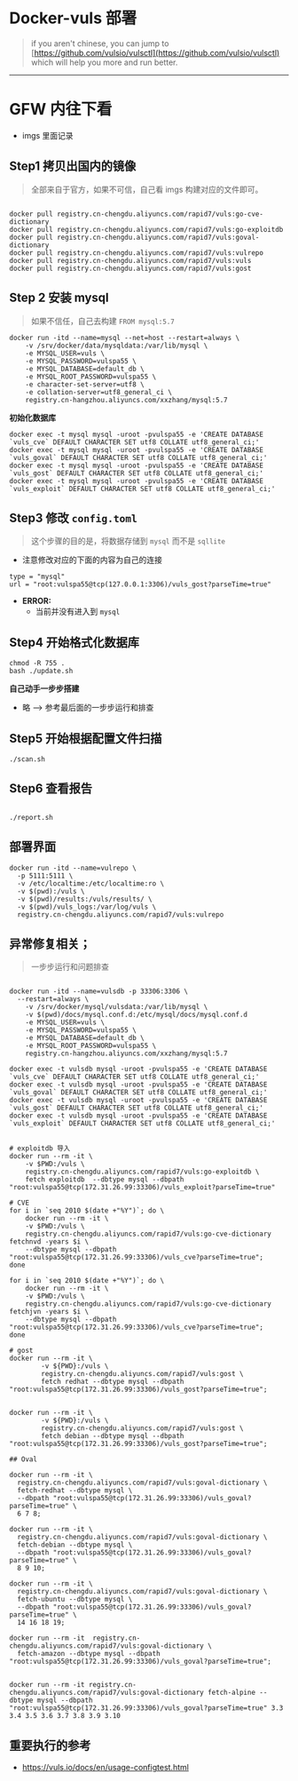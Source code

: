 # Docker-vuls 部署

> if you aren't chinese, you can jump to
> [https://github.com/vulsio/vulsctl](https://github.com/vulsio/vulsctl)
> which will help you more and run better.

--------------------------------------------------------

# GFW 内往下看
- imgs 里面记录 

## Step1 拷贝出国内的镜像
> 全部来自于官方，如果不可信，自己看 imgs 构建对应的文件即可。

```shell script

docker pull registry.cn-chengdu.aliyuncs.com/rapid7/vuls:go-cve-dictionary 
docker pull registry.cn-chengdu.aliyuncs.com/rapid7/vuls:go-exploitdb
docker pull registry.cn-chengdu.aliyuncs.com/rapid7/vuls:goval-dictionary
docker pull registry.cn-chengdu.aliyuncs.com/rapid7/vuls:vulrepo  
docker pull registry.cn-chengdu.aliyuncs.com/rapid7/vuls:vuls  
docker pull registry.cn-chengdu.aliyuncs.com/rapid7/vuls:gost   

```

## Step 2 安装 mysql 
> 如果不信任，自己去构建 `FROM mysql:5.7`
```shell script
docker run -itd --name=mysql --net=host --restart=always \
    -v /srv/docker/data/mysqldata:/var/lib/mysql \
    -e MYSQL_USER=vuls \
    -e MYSQL_PASSWORD=vulspa55 \
    -e MYSQL_DATABASE=default_db \
    -e MYSQL_ROOT_PASSWORD=vulspa55 \
    -e character-set-server=utf8 \
    -e collation-server=utf8_general_ci \
    registry.cn-hangzhou.aliyuncs.com/xxzhang/mysql:5.7 
```
**初始化数据库**

```shell script
docker exec -t mysql mysql -uroot -pvulspa55 -e 'CREATE DATABASE `vuls_cve` DEFAULT CHARACTER SET utf8 COLLATE utf8_general_ci;'
docker exec -t mysql mysql -uroot -pvulspa55 -e 'CREATE DATABASE `vuls_goval` DEFAULT CHARACTER SET utf8 COLLATE utf8_general_ci;'
docker exec -t mysql mysql -uroot -pvulspa55 -e 'CREATE DATABASE `vuls_gost` DEFAULT CHARACTER SET utf8 COLLATE utf8_general_ci;'
docker exec -t mysql mysql -uroot -pvulspa55 -e 'CREATE DATABASE `vuls_exploit` DEFAULT CHARACTER SET utf8 COLLATE utf8_general_ci;'
```

## Step3 修改 `config.toml`
> 这个步骤的目的是，将数据存储到 `mysql` 而不是 `sqllite` 
- 注意修改对应的下面的内容为自己的连接

```
type = "mysql"
url = "root:vulspa55@tcp(127.0.0.1:3306)/vuls_gost?parseTime=true"
```
- **ERROR:**
  - 当前并没有进入到 `mysql` 

## Step4 开始格式化数据库
```shell script
chmod -R 755 . 
bash ./update.sh 

```

**自己动手一步步搭建** 
- 略 --> 参考最后面的一步步运行和排查


## Step5 开始根据配置文件扫描
```shell script
./scan.sh 

```

## Step6 查看报告
```shell script

./report.sh 
```

## 部署界面
```shell script
docker run -itd --name=vulrepo \
  -p 5111:5111 \
  -v /etc/localtime:/etc/localtime:ro \
  -v $(pwd):/vuls \
  -v $(pwd)/results:/vuls/results/ \
  -v $(pwd)/vuls_logs:/var/log/vuls \
  registry.cn-chengdu.aliyuncs.com/rapid7/vuls:vulrepo  

```



## 异常修复相关；
> 一步步运行和问题排查
```shell script

docker run -itd --name=vulsdb -p 33306:3306 \
  --restart=always \
    -v /srv/docker/mysql/vulsdata:/var/lib/mysql \
    -v $(pwd)/docs/mysql.conf.d:/etc/mysql/docs/mysql.conf.d
    -e MYSQL_USER=vuls \
    -e MYSQL_PASSWORD=vulspa55 \
    -e MYSQL_DATABASE=default_db \
    -e MYSQL_ROOT_PASSWORD=vulspa55 \
    registry.cn-hangzhou.aliyuncs.com/xxzhang/mysql:5.7 
    
docker exec -t vulsdb mysql -uroot -pvulspa55 -e 'CREATE DATABASE `vuls_cve` DEFAULT CHARACTER SET utf8 COLLATE utf8_general_ci;'
docker exec -t vulsdb mysql -uroot -pvulspa55 -e 'CREATE DATABASE `vuls_goval` DEFAULT CHARACTER SET utf8 COLLATE utf8_general_ci;'
docker exec -t vulsdb mysql -uroot -pvulspa55 -e 'CREATE DATABASE `vuls_gost` DEFAULT CHARACTER SET utf8 COLLATE utf8_general_ci;'
docker exec -t vulsdb mysql -uroot -pvulspa55 -e 'CREATE DATABASE `vuls_exploit` DEFAULT CHARACTER SET utf8 COLLATE utf8_general_ci;'


# exploitdb 导入
docker run --rm -it \
    -v $PWD:/vuls \
    registry.cn-chengdu.aliyuncs.com/rapid7/vuls:go-exploitdb \
    fetch exploitdb  --dbtype mysql --dbpath "root:vulspa55@tcp(172.31.26.99:33306)/vuls_exploit?parseTime=true"

# CVE 
for i in `seq 2010 $(date +"%Y")`; do \
    docker run --rm -it \
    -v $PWD:/vuls \
    registry.cn-chengdu.aliyuncs.com/rapid7/vuls:go-cve-dictionary fetchnvd -years $i \
    --dbtype mysql --dbpath "root:vulspa55@tcp(172.31.26.99:33306)/vuls_cve?parseTime=true"; 
done

for i in `seq 2010 $(date +"%Y")`; do \
    docker run --rm -it \
    -v $PWD:/vuls \
    registry.cn-chengdu.aliyuncs.com/rapid7/vuls:go-cve-dictionary fetchjvn -years $i \
    --dbtype mysql --dbpath "root:vulspa55@tcp(172.31.26.99:33306)/vuls_cve?parseTime=true";
done

# gost
docker run --rm -it \
		-v ${PWD}:/vuls \
		registry.cn-chengdu.aliyuncs.com/rapid7/vuls:gost \
		fetch redhat --dbtype mysql --dbpath "root:vulspa55@tcp(172.31.26.99:33306)/vuls_gost?parseTime=true";
		
		
docker run --rm -it \
		-v ${PWD}:/vuls \
		registry.cn-chengdu.aliyuncs.com/rapid7/vuls:gost \
		fetch debian --dbtype mysql --dbpath "root:vulspa55@tcp(172.31.26.99:33306)/vuls_gost?parseTime=true";
			
## Oval

docker run --rm -it \
  registry.cn-chengdu.aliyuncs.com/rapid7/vuls:goval-dictionary \
  fetch-redhat --dbtype mysql \
  --dbpath "root:vulspa55@tcp(172.31.26.99:33306)/vuls_goval?parseTime=true" \
  6 7 8;		

docker run --rm -it \
  registry.cn-chengdu.aliyuncs.com/rapid7/vuls:goval-dictionary \
  fetch-debian --dbtype mysql \
  --dbpath "root:vulspa55@tcp(172.31.26.99:33306)/vuls_goval?parseTime=true" \
  8 9 10;	

docker run --rm -it \
  registry.cn-chengdu.aliyuncs.com/rapid7/vuls:goval-dictionary \
  fetch-ubuntu --dbtype mysql \
  --dbpath "root:vulspa55@tcp(172.31.26.99:33306)/vuls_goval?parseTime=true" \
  14 16 18 19;	

docker run --rm -it  registry.cn-chengdu.aliyuncs.com/rapid7/vuls:goval-dictionary \
  fetch-amazon --dbtype mysql --dbpath "root:vulspa55@tcp(172.31.26.99:33306)/vuls_goval?parseTime=true";


docker run --rm -it registry.cn-chengdu.aliyuncs.com/rapid7/vuls:goval-dictionary fetch-alpine --dbtype mysql --dbpath "root:vulspa55@tcp(172.31.26.99:33306)/vuls_goval?parseTime=true" 3.3 3.4 3.5 3.6 3.7 3.8 3.9 3.10

```

## 重要执行的参考
- https://vuls.io/docs/en/usage-configtest.html